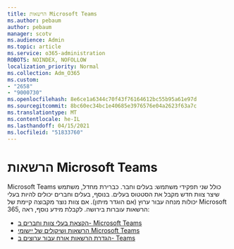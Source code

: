 ```yaml
---
title: הרשאות Microsoft Teams
ms.author: pebaum
author: pebaum
manager: scotv
ms.audience: Admin
ms.topic: article
ms.service: o365-administration
ROBOTS: NOINDEX, NOFOLLOW
localization_priority: Normal
ms.collection: Adm_O365
ms.custom:
- "2658"
- "9000730"
ms.openlocfilehash: 8e6ce1a6344c70f43f76164612bc55b95a61e97d
ms.sourcegitcommit: 8bc60ec34bc1e40685e3976576e04a2623f63a7c
ms.translationtype: MT
ms.contentlocale: he-IL
ms.lasthandoff: 04/15/2021
ms.locfileid: "51833760"
---
```

# <a name="microsoft-teams-permissions"></a>הרשאות Microsoft Teams

Microsoft Teams כולל שני תפקידי משתמש: בעלים וחבר. כברירת מחדל, משתמש שיצר צוות חדש מקבל את הסטטוס בעלים. בנוסף, בעלים וחברים יכולים להיות בעלי יכולות מנחה עבור ערוץ (אם הוגדר מיתון). אם צוות נוצר מקבוצה קיימת של Microsoft 365, הרשאות עוברות בירושה. לקבלת מידע נוסף, ראה:

- [הקצאת בעלי צוות וחברים ב- Microsoft Teams](https://docs.microsoft.com/microsoftteams/assign-roles-permissions)
- [הרשאות ושיקולים של יישומי Microsoft Teams](https://docs.microsoft.com/microsoftteams/app-permissions)
- [הגדרת הרשאות אורח עבור ערוצים ב- Teams](https://support.office.com/article/4756c468-2746-4bfd-a582-736d55fcc169)
